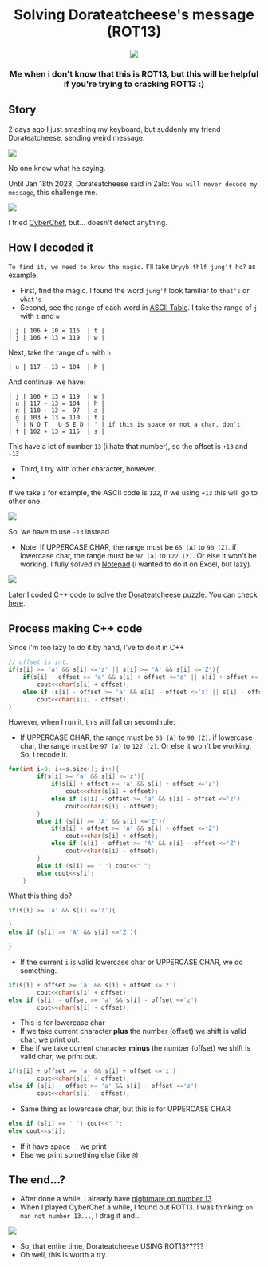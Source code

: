 <h1 align="center">
Solving Dorateatcheese's message (ROT13)
</h1>

<p align="center"> 
  <kbd>
<img src="https://media.discordapp.net/attachments/948882537554518019/1065127498611970129/image.png">
  </kbd>
</p>

<h3 align="center">
Me when i don't know that this is ROT13, but this will be helpful if you're trying to cracking ROT13 :)
</h3>

## Story
2 days ago I just smashing my keyboard, but suddenly my friend Dorateatcheese, sending weird message.

<p align="left"> 
  <kbd>
<img src="https://media.discordapp.net/attachments/910881423471312896/1065129643251871836/image.png">
  </kbd>
</p>

No one know what he saying.

Until Jan 18th 2023, Dorateatcheese said in Zalo: `You will never decode my message`, this challenge me.

<p align="left"> 
  <kbd>
<img src="https://cdn.discordapp.com/attachments/910881423471312896/1065130636496609300/e1c65a48ed5a36046f4b.jpg">
  </kbd>
</p>

I tried [CyberChef](https://gchq.github.io/CyberChef), but... doesn't detect anything.

## How I decoded it
`To find it, we need to know the magic.`
I'll take `Uryyb thlf jung'f hc?` as example.
* First, find the magic. I found the word `jung'f` look familiar to `that's` or `what's`
* Second, see the range of each word in [ASCII Table](https://www.rapidtables.com/code/text/ascii-table.html).
I take the range of `j` with `t` and `w`

```
| j | 106 + 10 = 116  | t |
| j | 106 + 13 = 119  | w |
```

Next, take the range of `u` with `h`

```
| u | 117 - 13 = 104  | h |
```

And continue, we have:

```
| j | 106 + 13 = 119  | w |
| u | 117 - 13 = 104  | h |
| n | 110 - 13 =  97  | a |
| g | 103 + 13 = 110  | t |
| ' | N O T   U S E D | ' | if this is space or not a char, don't.
| f | 102 + 13 = 115  | s |
```

This have a lot of number `13` (i hate that number), so the offset is `+13` and `-13`
* Third, I try with other character, however...
* 
If we take `z` for example, the ASCII code is `122`, if we using `+13` this will go to other one.

<p align="left"> 
  <kbd>
<img src="https://user-images.githubusercontent.com/75790567/213096815-68a8a29d-5b22-4283-a0f9-073f736c43bc.png">
  </kbd>
</p>

So, we have to use `-13` instead.
* Note: If UPPERCASE CHAR, the range must be `65 (A)` to `90 (Z)`. if lowercase char, the range must be `97 (a)` to `122 (z)`. Or else it won't be working.
I fully solved in [Notepad](https://github.com/Bang1338/solving-dorateatcheese-message-rot13/blob/main/solving%20rats%20puzzle.txt) (i wanted to do it on Excel, but lazy).

<p align="left"> 
  <kbd>
<img src="https://user-images.githubusercontent.com/75790567/213097537-1361c222-daa9-426d-b603-151b6fb998da.png">
  </kbd>
</p>

Later I coded C++ code to solve the Dorateatcheese puzzle. You can check [here](https://github.com/Bang1338/solving-dorateatcheese-message-rot13/blob/main/main.cpp).

## Process making C++ code
Since i'm too lazy to do it by hand, I've to do it in C++

```cpp
// offset is int.
if(s[i] >= 'a' && s[i] <='z' || s[i] >= 'A' && s[i] <='Z'){
    if(s[i] + offset >= 'a' && s[i] + offset <='z' || s[i] + offset >= 'A' && s[i] + offset <='Z')
        cout<<char(s[i] + offset);
    else if (s[i] - offset >= 'a' && s[i] - offset <='z' || s[i] - offset >= 'A' && s[i] - offset <='Z')
        cout<<char(s[i] - offset);
}
```

However, when I run it, this will fail on second rule: 
* If UPPERCASE CHAR, the range must be `65 (A)` to `90 (Z)`. if lowercase char, the range must be `97 (a)` to `122 (z)`. Or else it won't be working.
So, I recode it.

```cpp
for(int i=0; i<=s.size(); i++){
        if(s[i] >= 'a' && s[i] <='z'){
            if(s[i] + offset >= 'a' && s[i] + offset <='z')
                cout<<char(s[i] + offset);
            else if (s[i] - offset >= 'a' && s[i] - offset <='z')
                cout<<char(s[i] - offset);
        }
        else if (s[i] >= 'A' && s[i] <='Z'){
            if(s[i] + offset >= 'A' && s[i] + offset <='Z')
                cout<<char(s[i] + offset);
            else if (s[i] - offset >= 'A' && s[i] - offset <='Z')
                cout<<char(s[i] - offset);
        }
        else if (s[i] == ' ') cout<<" ";
        else cout<<s[i];
    }
```
What this thing do?
```cpp
if(s[i] >= 'a' && s[i] <='z'){

}
else if (s[i] >= 'A' && s[i] <='Z'){

}
```
* If the current `i` is valid lowercase char or UPPERCASE CHAR, we do something.

```cpp
if(s[i] + offset >= 'a' && s[i] + offset <='z')
        cout<<char(s[i] + offset);
else if (s[i] - offset >= 'a' && s[i] - offset <='z')
        cout<<char(s[i] - offset);
```
* This is for lowercase char
* If we take current character __plus__ the number (offset) we shift is valid char, we print out.
* Else if we take current character __minus__ the number (offset) we shift is valid char, we print out.

```cpp
if(s[i] + offset >= 'a' && s[i] + offset <='z')
        cout<<char(s[i] + offset);
else if (s[i] - offset >= 'a' && s[i] - offset <='z')
        cout<<char(s[i] - offset);
```
* Same thing as lowercase char, but this is for UPPERCASE CHAR

```cpp
else if (s[i] == ' ') cout<<" ";
else cout<<s[i];
```
* If it have space ` `, we print ` `
* Else we print something else (like `@`)

## The end...?
* After done a while, I already have [nightmare on number 13](https://en.wikipedia.org/wiki/Triskaidekaphobia).
* When I played CyberChef a while, I found out ROT13. I was thinking: `oh man not number 13...`, I drag it and...
<p align="left"> 
  <kbd>
<img src="https://user-images.githubusercontent.com/75790567/213098317-e80915f0-23ce-44b8-83b0-0acaa211600a.png">
  </kbd>
</p>

* So, that entire time, Dorateatcheese USING ROT13?????
* Oh well, this is worth a try.
